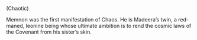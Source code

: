 (Chaotic)

Memnon was the first manifestation of Chaos. He is Madeera’s twin, a red-maned, leonine being whose ultimate ambition is to rend the cosmic laws of the Covenant from his sister’s skin.